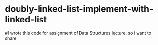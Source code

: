 # doubly-linked-list-implement-with-linked-list
#I wrote this code for assignment of Data Structures lecture, so i want to share
